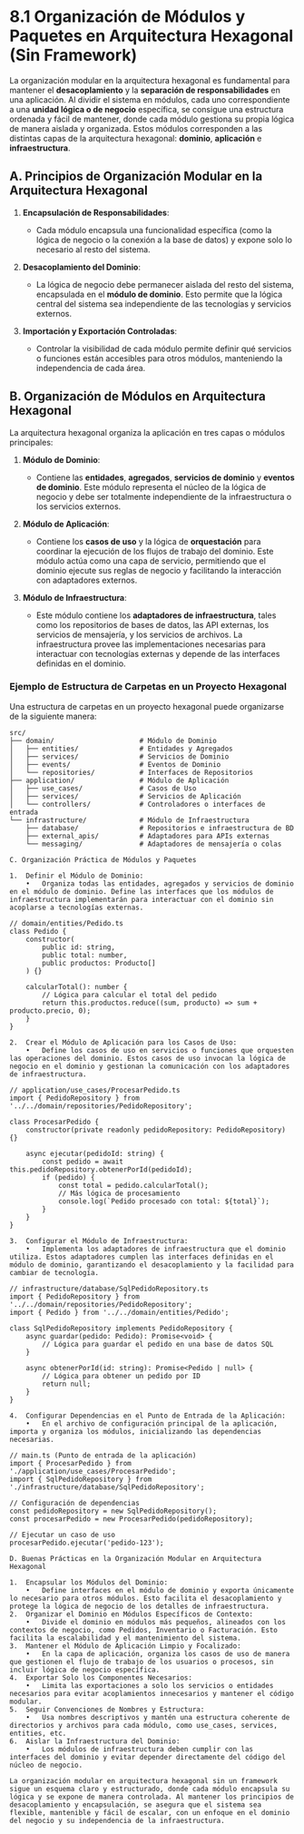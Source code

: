 # 8.1 Organización de Módulos y Paquetes en Arquitectura Hexagonal (Sin Framework)

La organización modular en la arquitectura hexagonal es fundamental para mantener el **desacoplamiento** y la **separación de responsabilidades** en una aplicación. Al dividir el sistema en módulos, cada uno correspondiente a una **unidad lógica o de negocio** específica, se consigue una estructura ordenada y fácil de mantener, donde cada módulo gestiona su propia lógica de manera aislada y organizada. Estos módulos corresponden a las distintas capas de la arquitectura hexagonal: **dominio**, **aplicación** e **infraestructura**.

## A. Principios de Organización Modular en la Arquitectura Hexagonal

1. **Encapsulación de Responsabilidades**:
   - Cada módulo encapsula una funcionalidad específica (como la lógica de negocio o la conexión a la base de datos) y expone solo lo necesario al resto del sistema.

2. **Desacoplamiento del Dominio**:
   - La lógica de negocio debe permanecer aislada del resto del sistema, encapsulada en el **módulo de dominio**. Esto permite que la lógica central del sistema sea independiente de las tecnologías y servicios externos.

3. **Importación y Exportación Controladas**:
   - Controlar la visibilidad de cada módulo permite definir qué servicios o funciones están accesibles para otros módulos, manteniendo la independencia de cada área.

## B. Organización de Módulos en Arquitectura Hexagonal

La arquitectura hexagonal organiza la aplicación en tres capas o módulos principales:

1. **Módulo de Dominio**:
   - Contiene las **entidades**, **agregados**, **servicios de dominio** y **eventos de dominio**. Este módulo representa el núcleo de la lógica de negocio y debe ser totalmente independiente de la infraestructura o los servicios externos.

2. **Módulo de Aplicación**:
   - Contiene los **casos de uso** y la lógica de **orquestación** para coordinar la ejecución de los flujos de trabajo del dominio. Este módulo actúa como una capa de servicio, permitiendo que el dominio ejecute sus reglas de negocio y facilitando la interacción con adaptadores externos.

3. **Módulo de Infraestructura**:
   - Este módulo contiene los **adaptadores de infraestructura**, tales como los repositorios de bases de datos, las API externas, los servicios de mensajería, y los servicios de archivos. La infraestructura provee las implementaciones necesarias para interactuar con tecnologías externas y depende de las interfaces definidas en el dominio.

### Ejemplo de Estructura de Carpetas en un Proyecto Hexagonal

Una estructura de carpetas en un proyecto hexagonal puede organizarse de la siguiente manera:

```plaintext
src/
├── domain/                     # Módulo de Dominio
│   ├── entities/               # Entidades y Agregados
│   ├── services/               # Servicios de Dominio
│   ├── events/                 # Eventos de Dominio
│   └── repositories/           # Interfaces de Repositorios
├── application/                # Módulo de Aplicación
│   ├── use_cases/              # Casos de Uso
│   ├── services/               # Servicios de Aplicación
│   └── controllers/            # Controladores o interfaces de entrada
└── infrastructure/             # Módulo de Infraestructura
    ├── database/               # Repositorios e infraestructura de BD
    ├── external_apis/          # Adaptadores para APIs externas
    └── messaging/              # Adaptadores de mensajería o colas

C. Organización Práctica de Módulos y Paquetes

1.	Definir el Módulo de Dominio:
	•	Organiza todas las entidades, agregados y servicios de dominio en el módulo de dominio. Define las interfaces que los módulos de infraestructura implementarán para interactuar con el dominio sin acoplarse a tecnologías externas.

// domain/entities/Pedido.ts
class Pedido {
    constructor(
        public id: string,
        public total: number,
        public productos: Producto[]
    ) {}

    calcularTotal(): number {
        // Lógica para calcular el total del pedido
        return this.productos.reduce((sum, producto) => sum + producto.precio, 0);
    }
}

2.	Crear el Módulo de Aplicación para los Casos de Uso:
	•	Define los casos de uso en servicios o funciones que orquesten las operaciones del dominio. Estos casos de uso invocan la lógica de negocio en el dominio y gestionan la comunicación con los adaptadores de infraestructura.

// application/use_cases/ProcesarPedido.ts
import { PedidoRepository } from '../../domain/repositories/PedidoRepository';

class ProcesarPedido {
    constructor(private readonly pedidoRepository: PedidoRepository) {}

    async ejecutar(pedidoId: string) {
        const pedido = await this.pedidoRepository.obtenerPorId(pedidoId);
        if (pedido) {
            const total = pedido.calcularTotal();
            // Más lógica de procesamiento
            console.log(`Pedido procesado con total: ${total}`);
        }
    }
}

3.	Configurar el Módulo de Infraestructura:
	•	Implementa los adaptadores de infraestructura que el dominio utiliza. Estos adaptadores cumplen las interfaces definidas en el módulo de dominio, garantizando el desacoplamiento y la facilidad para cambiar de tecnología.

// infrastructure/database/SqlPedidoRepository.ts
import { PedidoRepository } from '../../domain/repositories/PedidoRepository';
import { Pedido } from '../../domain/entities/Pedido';

class SqlPedidoRepository implements PedidoRepository {
    async guardar(pedido: Pedido): Promise<void> {
        // Lógica para guardar el pedido en una base de datos SQL
    }

    async obtenerPorId(id: string): Promise<Pedido | null> {
        // Lógica para obtener un pedido por ID
        return null;
    }
}

4.	Configurar Dependencias en el Punto de Entrada de la Aplicación:
	•	En el archivo de configuración principal de la aplicación, importa y organiza los módulos, inicializando las dependencias necesarias.

// main.ts (Punto de entrada de la aplicación)
import { ProcesarPedido } from './application/use_cases/ProcesarPedido';
import { SqlPedidoRepository } from './infrastructure/database/SqlPedidoRepository';

// Configuración de dependencias
const pedidoRepository = new SqlPedidoRepository();
const procesarPedido = new ProcesarPedido(pedidoRepository);

// Ejecutar un caso de uso
procesarPedido.ejecutar('pedido-123');

D. Buenas Prácticas en la Organización Modular en Arquitectura Hexagonal

1.	Encapsular los Módulos del Dominio:
	•	Define interfaces en el módulo de dominio y exporta únicamente lo necesario para otros módulos. Esto facilita el desacoplamiento y protege la lógica de negocio de los detalles de infraestructura.
2.	Organizar el Dominio en Módulos Específicos de Contexto:
	•	Divide el dominio en módulos más pequeños, alineados con los contextos de negocio, como Pedidos, Inventario o Facturación. Esto facilita la escalabilidad y el mantenimiento del sistema.
3.	Mantener el Módulo de Aplicación Limpio y Focalizado:
	•	En la capa de aplicación, organiza los casos de uso de manera que gestionen el flujo de trabajo de los usuarios o procesos, sin incluir lógica de negocio específica.
4.	Exportar Solo los Componentes Necesarios:
	•	Limita las exportaciones a solo los servicios o entidades necesarios para evitar acoplamientos innecesarios y mantener el código modular.
5.	Seguir Convenciones de Nombres y Estructura:
	•	Usa nombres descriptivos y mantén una estructura coherente de directorios y archivos para cada módulo, como use_cases, services, entities, etc.
6.	Aislar la Infraestructura del Dominio:
	•	Los módulos de infraestructura deben cumplir con las interfaces del dominio y evitar depender directamente del código del núcleo de negocio.

La organización modular en arquitectura hexagonal sin un framework sigue un esquema claro y estructurado, donde cada módulo encapsula su lógica y se expone de manera controlada. Al mantener los principios de desacoplamiento y encapsulación, se asegura que el sistema sea flexible, mantenible y fácil de escalar, con un enfoque en el dominio del negocio y su independencia de la infraestructura.

